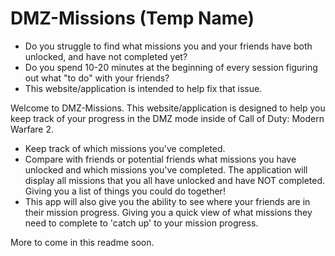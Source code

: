 # DMZ-Missions (Temp Name)

- Do you struggle to find what missions you and your friends have both unlocked, and have not completed yet?
- Do you spend 10-20 minutes at the beginning of every session figuring out what "to do" with your friends?
- This website/application is intended to help fix that issue.

Welcome to DMZ-Missions.  This website/application is designed to help you keep track of your progress in the DMZ mode inside of Call of Duty: Modern Warfare 2.
- Keep track of which missions you've completed.
- Compare with friends or potential friends what missions you have unlocked and which missions you've completed.  The application will display all missions that you all have unlocked and have NOT completed.  Giving you a list of things you could do together!
- This app will also give you the ability to see where your friends are in their mission progress.  Giving you a quick view of what missions they need to complete to 'catch up' to your mission progress.

More to come in this readme soon.

